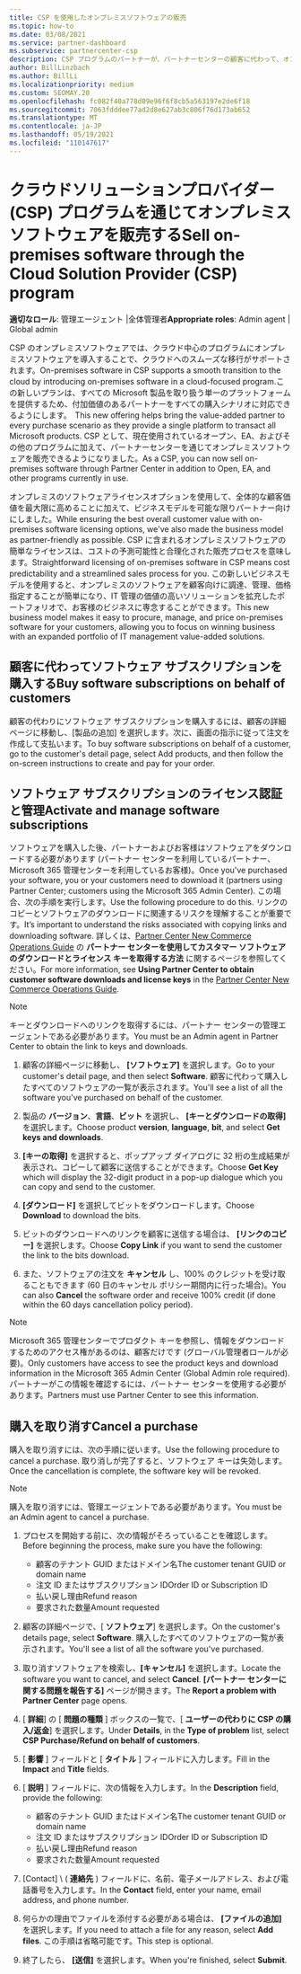 ```yaml
---
title: CSP を使用したオンプレミスソフトウェアの販売
ms.topic: how-to
ms.date: 03/08/2021
ms.service: partner-dashboard
ms.subservice: partnercenter-csp
description: CSP プログラムのパートナーが、パートナーセンターの顧客に代わって、オンプレミスのソフトウェアサブスクリプションを購入、管理、販売、キャンセルする方法について説明します。
author: BillLinzbach
ms.author: BillLi
ms.localizationpriority: medium
ms.custom: SEOMAY.20
ms.openlocfilehash: fc082f40a778d09e96f6f8cb5a563197e2de6f18
ms.sourcegitcommit: 7063fdddee77ad2d8e627ab3c806f76d173ab652
ms.translationtype: MT
ms.contentlocale: ja-JP
ms.lasthandoff: 05/19/2021
ms.locfileid: "110147617"
---
```

# <a name="sell-on-premises-software-through-the-cloud-solution-provider-csp-program"></a><span data-ttu-id="e842e-103">クラウドソリューションプロバイダー (CSP) プログラムを通じてオンプレミスソフトウェアを販売する</span><span class="sxs-lookup"><span data-stu-id="e842e-103">Sell on-premises software through the Cloud Solution Provider (CSP) program</span></span>

<span data-ttu-id="e842e-104">**適切なロール**: 管理エージェント |全体管理者</span><span class="sxs-lookup"><span data-stu-id="e842e-104">**Appropriate roles**: Admin agent | Global admin</span></span>

<span data-ttu-id="e842e-105">CSP のオンプレミスソフトウェアでは、クラウド中心のプログラムにオンプレミスソフトウェアを導入することで、クラウドへのスムーズな移行がサポートされます。</span><span class="sxs-lookup"><span data-stu-id="e842e-105">On-premises software in CSP supports a smooth transition to the cloud by introducing on-premises software in a cloud-focused program.</span></span><span data-ttu-id="e842e-106">この新しいプランは、すべての Microsoft 製品を取り扱う単一のプラットフォームを提供するため、付加価値のあるパートナーをすべての購入シナリオに対応できるようにします。</span><span class="sxs-lookup"><span data-stu-id="e842e-106">  This new offering helps bring the value-added partner to every purchase scenario as they provide a single platform to transact all Microsoft products.</span></span> <span data-ttu-id="e842e-107">CSP として、現在使用されているオープン、EA、およびその他のプログラムに加えて、パートナーセンターを通じてオンプレミスソフトウェアを販売できるようになりました。</span><span class="sxs-lookup"><span data-stu-id="e842e-107">As a CSP, you can now sell on-premises software through Partner Center in addition to Open, EA, and other programs currently in use.</span></span>  
 
<span data-ttu-id="e842e-108">オンプレミスのソフトウェアライセンスオプションを使用して、全体的な顧客価値を最大限に高めることに加えて、ビジネスモデルを可能な限りパートナー向けにしました。</span><span class="sxs-lookup"><span data-stu-id="e842e-108">While ensuring the best overall customer value with on-premises software licensing options, we've also made the business model as partner-friendly as possible.</span></span> <span data-ttu-id="e842e-109">CSP に含まれるオンプレミスソフトウェアの簡単なライセンスは、コストの予測可能性と合理化された販売プロセスを意味します。</span><span class="sxs-lookup"><span data-stu-id="e842e-109">Straightforward licensing of on-premises software in CSP means cost predictability and a streamlined sales process for you.</span></span> <span data-ttu-id="e842e-110">この新しいビジネスモデルを使用すると、オンプレミスのソフトウェアを顧客向けに調達、管理、価格指定することが簡単になり、IT 管理の価値の高いソリューションを拡充したポートフォリオで、お客様のビジネスに専念することができます。</span><span class="sxs-lookup"><span data-stu-id="e842e-110">This new business model makes it easy to procure, manage, and price on-premises software for your customers, allowing you to focus on winning business with an expanded portfolio of IT management value-added solutions.</span></span>

## <a name="buy-software-subscriptions-on-behalf-of-customers"></a><span data-ttu-id="e842e-111">顧客に代わってソフトウェア サブスクリプションを購入する</span><span class="sxs-lookup"><span data-stu-id="e842e-111">Buy software subscriptions on behalf of customers</span></span>

<span data-ttu-id="e842e-112">顧客の代わりにソフトウェア サブスクリプションを購入するには、顧客の詳細ページに移動し、[製品の追加] を選択します。次に、画面の指示に従って注文を作成して支払います。</span><span class="sxs-lookup"><span data-stu-id="e842e-112">To buy software subscriptions on behalf of a customer, go to the customer's detail page, select Add products, and then follow the on-screen instructions to create and pay for your order.</span></span>

## <a name="activate-and-manage-software-subscriptions"></a><span data-ttu-id="e842e-113">ソフトウェア サブスクリプションのライセンス認証と管理</span><span class="sxs-lookup"><span data-stu-id="e842e-113">Activate and manage software subscriptions</span></span>

<span data-ttu-id="e842e-114">ソフトウェアを購入した後、パートナーおよびお客様はソフトウェアをダウンロードする必要があります (パートナー センターを利用しているパートナー、Microsoft 365 管理センターを利用しているお客様)。</span><span class="sxs-lookup"><span data-stu-id="e842e-114">Once you've purchased your software, you or your customers need to download it (partners using Partner Center; customers using the Microsoft 365 Admin Center).</span></span> <span data-ttu-id="e842e-115">この場合、次の手順を実行します。</span><span class="sxs-lookup"><span data-stu-id="e842e-115">Use the following procedure to do this.</span></span> <span data-ttu-id="e842e-116">リンクのコピーとソフトウェアのダウンロードに関連するリスクを理解することが重要です。</span><span class="sxs-lookup"><span data-stu-id="e842e-116">It’s important to understand the risks associated with copying links and downloading software.</span></span> <span data-ttu-id="e842e-117">詳しくは、[Partner Center New Commerce Operations Guide](https://partner.microsoft.com/resources/detail/partner-center-new-commerce-operations-guide-pdf) の **パートナー センターを使用してカスタマー ソフトウェアのダウンロードとライセンス キーを取得する方法** に関するページを参照してください。</span><span class="sxs-lookup"><span data-stu-id="e842e-117">For more information, see **Using Partner Center to obtain customer software downloads and license keys** in the [Partner Center New Commerce Operations Guide](https://partner.microsoft.com/resources/detail/partner-center-new-commerce-operations-guide-pdf).</span></span>

>[!NOTE]
><span data-ttu-id="e842e-118">キーとダウンロードへのリンクを取得するには、パートナー センターの管理エージェントである必要があります。</span><span class="sxs-lookup"><span data-stu-id="e842e-118">You must be an Admin agent in Partner Center to obtain the link to keys and downloads.</span></span>

1. <span data-ttu-id="e842e-119">顧客の詳細ページに移動し、 **[ソフトウェア]** を選択します。</span><span class="sxs-lookup"><span data-stu-id="e842e-119">Go to your customer's detail page, and then select **Software**.</span></span> <span data-ttu-id="e842e-120">顧客に代わって購入したすべてのソフトウェアの一覧が表示されます。</span><span class="sxs-lookup"><span data-stu-id="e842e-120">You'll see a list of all the software you've purchased on behalf of the customer.</span></span>

2. <span data-ttu-id="e842e-121">製品の **バージョン**、**言語**、**ビット** を選択し、 **[キーとダウンロードの取得]** を選択します。</span><span class="sxs-lookup"><span data-stu-id="e842e-121">Choose product **version**, **language**, **bit**, and select **Get keys and downloads**.</span></span> 

3. <span data-ttu-id="e842e-122">**[キーの取得]** を選択すると、ポップアップ ダイアログに 32 桁の生成結果が表示され、コピーして顧客に送信することができます。</span><span class="sxs-lookup"><span data-stu-id="e842e-122">Choose **Get Key** which will display the 32-digit product in a pop-up dialogue which you can copy and send to the customer.</span></span> 

4. <span data-ttu-id="e842e-123">**[ダウンロード]** を選択してビットをダウンロードします。</span><span class="sxs-lookup"><span data-stu-id="e842e-123">Choose **Download** to download the bits.</span></span> 

5. <span data-ttu-id="e842e-124">ビットのダウンロードへのリンクを顧客に送信する場合は、 **[リンクのコピー]** を選択します。</span><span class="sxs-lookup"><span data-stu-id="e842e-124">Choose **Copy Link** if you want to send the customer the link to the bits download.</span></span> 

6. <span data-ttu-id="e842e-125">また、ソフトウェアの注文を **キャンセル** し、100% のクレジットを受け取ることもできます (60 日のキャンセル ポリシー期間内に行った場合)。</span><span class="sxs-lookup"><span data-stu-id="e842e-125">You can also **Cancel** the software order and receive 100% credit (if done within the 60 days cancellation policy period).</span></span>

>[!NOTE]
><span data-ttu-id="e842e-126">Microsoft 365 管理センターでプロダクト キーを参照し、情報をダウンロードするためのアクセス権があるのは、顧客だけです (グローバル管理者ロールが必要)。</span><span class="sxs-lookup"><span data-stu-id="e842e-126">Only customers have access to see the product keys and download information in the Microsoft 365 Admin Center (Global Admin role required).</span></span> <span data-ttu-id="e842e-127">パートナーがこの情報を確認するには、パートナー センターを使用する必要があります。</span><span class="sxs-lookup"><span data-stu-id="e842e-127">Partners must use Partner Center to see this information.</span></span>

## <a name="cancel-a-purchase"></a><span data-ttu-id="e842e-128">購入を取り消す</span><span class="sxs-lookup"><span data-stu-id="e842e-128">Cancel a purchase</span></span>

<span data-ttu-id="e842e-129">購入を取り消すには、次の手順に従います。</span><span class="sxs-lookup"><span data-stu-id="e842e-129">Use the following procedure to cancel a purchase.</span></span> <span data-ttu-id="e842e-130">取り消しが完了すると、ソフトウェア キーは失効します。</span><span class="sxs-lookup"><span data-stu-id="e842e-130">Once the cancellation is complete, the software key will be revoked.</span></span>

>[!NOTE]
><span data-ttu-id="e842e-131">購入を取り消すには、管理エージェントである必要があります。</span><span class="sxs-lookup"><span data-stu-id="e842e-131">You must be an Admin agent to cancel a purchase.</span></span> 

1.  <span data-ttu-id="e842e-132">プロセスを開始する前に、次の情報がそろっていることを確認します。</span><span class="sxs-lookup"><span data-stu-id="e842e-132">Before beginning the process, make sure you have the following:</span></span> 
    - <span data-ttu-id="e842e-133">顧客のテナント GUID またはドメイン名</span><span class="sxs-lookup"><span data-stu-id="e842e-133">The customer tenant GUID or domain name</span></span>
    - <span data-ttu-id="e842e-134">注文 ID またはサブスクリプション ID</span><span class="sxs-lookup"><span data-stu-id="e842e-134">Order ID or Subscription ID</span></span>
    - <span data-ttu-id="e842e-135">払い戻し理由</span><span class="sxs-lookup"><span data-stu-id="e842e-135">Refund reason</span></span>
    - <span data-ttu-id="e842e-136">要求された数量</span><span class="sxs-lookup"><span data-stu-id="e842e-136">Amount requested</span></span>

2.  <span data-ttu-id="e842e-137">顧客の詳細ページで、[ **ソフトウェア**] を選択します。</span><span class="sxs-lookup"><span data-stu-id="e842e-137">On the customer's details page, select **Software**.</span></span> <span data-ttu-id="e842e-138">購入したすべてのソフトウェアの一覧が表示されます。</span><span class="sxs-lookup"><span data-stu-id="e842e-138">You'll see a list of all the software you've purchased.</span></span> 

3.  <span data-ttu-id="e842e-139">取り消すソフトウェアを検索し、**[キャンセル]** を選択します。</span><span class="sxs-lookup"><span data-stu-id="e842e-139">Locate the software you want to cancel, and select **Cancel**.</span></span> <span data-ttu-id="e842e-140">**[パートナー センターに関する問題を報告する]** ページが開きます。</span><span class="sxs-lookup"><span data-stu-id="e842e-140">The **Report a problem with Partner Center** page opens.</span></span> 

4.  <span data-ttu-id="e842e-141">[ **詳細**] の [ **問題の種類** ] ボックスの一覧で、[ **ユーザーの代わりに CSP の購入/返金**] を選択します。</span><span class="sxs-lookup"><span data-stu-id="e842e-141">Under **Details**, in the **Type of problem** list, select **CSP Purchase/Refund on behalf of customers**.</span></span>

5.  <span data-ttu-id="e842e-142">[ **影響** ] フィールドと [ **タイトル** ] フィールドに入力します。</span><span class="sxs-lookup"><span data-stu-id="e842e-142">Fill in the **Impact** and **Title** fields.</span></span> 

6.  <span data-ttu-id="e842e-143">[ **説明** ] フィールドに、次の情報を入力します。</span><span class="sxs-lookup"><span data-stu-id="e842e-143">In the **Description** field, provide the following:</span></span> 
    -   <span data-ttu-id="e842e-144">顧客のテナント GUID またはドメイン名</span><span class="sxs-lookup"><span data-stu-id="e842e-144">The customer tenant GUID or domain name</span></span>
    -   <span data-ttu-id="e842e-145">注文 ID またはサブスクリプション ID</span><span class="sxs-lookup"><span data-stu-id="e842e-145">Order ID or Subscription ID</span></span>
    -   <span data-ttu-id="e842e-146">払い戻し理由</span><span class="sxs-lookup"><span data-stu-id="e842e-146">Refund reason</span></span>
    -   <span data-ttu-id="e842e-147">要求された数量</span><span class="sxs-lookup"><span data-stu-id="e842e-147">Amount requested</span></span>

7.  <span data-ttu-id="e842e-148">[Contact] \ ( **連絡先** \) フィールドに、名前、電子メールアドレス、および電話番号を入力します。</span><span class="sxs-lookup"><span data-stu-id="e842e-148">In the **Contact** field, enter your name, email address, and phone number.</span></span> 

8.  <span data-ttu-id="e842e-149">何らかの理由でファイルを添付する必要がある場合は、 **[ファイルの追加]** を選択します。</span><span class="sxs-lookup"><span data-stu-id="e842e-149">If you need to attach a file for any reason, select **Add files**.</span></span> <span data-ttu-id="e842e-150">この手順は省略可能です。</span><span class="sxs-lookup"><span data-stu-id="e842e-150">This step is optional.</span></span> 

9.  <span data-ttu-id="e842e-151">終了したら、 **[送信]** を選択します。</span><span class="sxs-lookup"><span data-stu-id="e842e-151">When you're finished, select **Submit**.</span></span>